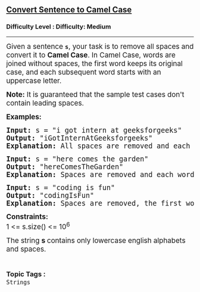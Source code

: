 <h2><a href="https://www.geeksforgeeks.org/problems/convert-sentence-to-camel-case/1">Convert Sentence to Camel Case</a></h2><h3>Difficulty Level : Difficulty: Medium</h3><hr><div class="problems_problem_content__Xm_eO"><p><span style="font-size: 14pt;">Given a sentence <strong><code>s</code></strong>, your task is to remove all spaces and convert it to <strong>Camel Case</strong>.&nbsp;</span><span style="font-size: 14pt;">In Camel Case, words are joined without spaces, the first word keeps its original case, and each subsequent word starts with an uppercase letter.</span></p>
<p><span style="font-size: 14pt;"><strong>Note:</strong> It is guaranteed that the sample test cases don't contain leading spaces.</span></p>
<p><span style="font-size: 14pt;"><strong>Examples:</strong></span></p>
<pre><span style="font-size: 14pt;"><strong>Input: </strong>s = "i got intern at geeksforgeeks"</span><br><span style="font-size: 14pt;"><strong>Output: </strong>"iGotInternAtGeeksforgeeks"<br><strong>Explanation: </strong>All spaces are removed and each word starts with a capital letter, except the first word which retains its original capitalization.</span></pre>
<pre><span style="font-size: 14pt;"><strong>Input: </strong>s = "here comes the garden"<br><strong>Output: </strong>"hereComesTheGarden"<strong><br></strong><strong>Explanation: </strong>Spaces are removed and each word after the first is capitalized.</span></pre>
<pre><span style="font-size: 14pt;"><strong>Input: </strong>s = "coding is fun"<br><strong>Output: </strong>"codingIsFun"<strong><br></strong><strong>Explanation: </strong>Spaces are removed, the first word retains its original case, and each subsequent word starts with a capital letter.</span></pre>
<p><span style="font-size: 14pt;"><strong>Constraints:<br></strong>1 &lt;= s.size() &lt;= 10<sup>6</sup></span></p>
<p><span style="font-size: 14pt;">The string <strong>s&nbsp;</strong>contains only lowercase english alphabets and spaces.</span></p></div><br><p><span style=font-size:18px><strong>Topic Tags : </strong><br><code>Strings</code>&nbsp;